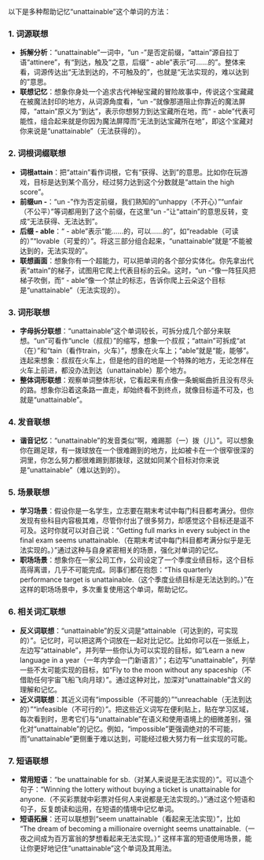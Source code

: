 以下是多种帮助记忆“unattainable”这个单词的方法：

### 1. 词源联想
 - **拆解分析**：“unattainable”一词中，“un -”是否定前缀，“attain”源自拉丁语“attinere”，有“到达，触及”之意，后缀“ - able”表示“可……的”。整体来看，词源传达出“无法到达的，不可触及的”，也就是“无法实现的，难以达到的”意思。
 - **联想记忆**：想象你身处一个追求古代神秘宝藏的冒险故事中，传说这个宝藏藏在被魔法封印的地方，从词源角度看，“un -”就像那道阻止你靠近的魔法屏障，“attain”原义为“到达”，表示你想努力到达宝藏所在地，而“ - able”代表可能性，组合起来就是你因为魔法屏障而“无法到达宝藏所在地”，即这个宝藏对你来说是“unattainable”（无法获得的）。

### 2. 词根词缀联想
 - **词根attain**：把“attain”看作词根，它有“获得、达到”的意思。比如你在玩游戏，目标是达到某个高分，经过努力达到这个分数就是“attain the high score”。
 - **前缀un -**：“un -”作为否定前缀，我们熟知的“unhappy（不开心）”“unfair（不公平）”等词都用到了这个前缀，在这里“un -”让“attain”的意思反转，变成“无法获得、无法达到”。
 - **后缀 - able**：“ - able”表示“能……的，可以……的”，如“readable（可读的）”“lovable（可爱的）”。将这三部分组合起来，“unattainable”就是“不能被达到的，无法实现的”。
 - **联想画面**：想象你有一个超能力，可以把单词的各个部分实体化。你先拿出代表“attain”的梯子，试图用它爬上代表目标的云朵。这时，“un -”像一阵狂风把梯子吹倒，而“ - able”像一个禁止的标志，告诉你爬上云朵这个目标是“unattainable”（无法实现的）。

### 3. 词形联想
 - **字母拆分联想**：“unattainable”这个单词较长，可拆分成几个部分来联想。“un”可看作“uncle（叔叔）”的缩写，想象一个叔叔；“attain”可拆成“at（在）”和“tain（看作train，火车）”，想象在火车上；“able”就是“能，能够”。连起来想象：叔叔在火车上，但是他的目的地是一个特殊的地方，无论怎样在火车上前进，都没办法到达（unattainable）那个地方。
 - **整体词形联想**：观察单词整体形状，它看起来有点像一条蜿蜒曲折且没有尽头的路。想象你沿着这条路一直走，却始终看不到终点，就像目标遥不可及，也就是“unattainable”。

### 4. 发音联想
 - **谐音记忆**：“unattainable”的发音类似“啊，难踢那（一）拨（儿）”。可以想象你在踢足球，有一拨球放在一个很难踢到的地方，比如被卡在一个很窄很深的洞里，你怎么努力都很难踢到那拨球，这就如同某个目标对你来说是“unattainable”（难以达到的）。

### 5. 场景联想
 - **学习场景**：假设你是一名学生，立志要在期末考试中每门科目都考满分。但你发现有些科目内容极其难，尽管你付出了很多努力，却感觉这个目标还是遥不可及。这时你就可以对自己说：“Getting full marks in every subject in the final exam seems unattainable.（在期末考试中每门科目都考满分似乎是无法实现的。）”通过这种与自身紧密相关的场景，强化对单词的记忆。
 - **职场场景**：想象你在一家公司工作，公司设定了一个季度业绩目标，这个目标高得离谱，几乎不可能完成。同事们都在抱怨：“This quarterly performance target is unattainable.（这个季度业绩目标是无法达到的。）”在这样的职场场景中，多次重复使用这个单词，帮助记忆。

### 6. 相关词汇联想
 - **反义词联想**：“unattainable”的反义词是“attainable（可达到的，可实现的）”。记忆时，可以把这两个词放在一起对比记忆。比如你可以在一张纸上，左边写“attainable”，并列举一些你认为可以实现的目标，如“Learn a new language in a year（一年内学会一门新语言）”；右边写“unattainable”，列举一些不太可能实现的目标，如“Fly to the moon without any spaceship（不借助任何宇宙飞船飞向月球）”。通过这种对比，加深对“unattainable”含义的理解和记忆。
 - **近义词联想**：其近义词有“impossible（不可能的）”“unreachable（无法到达的）”“infeasible（不可行的）”。把这些近义词写在便利贴上，贴在学习区域，每次看到时，思考它们与“unattainable”在语义和使用语境上的细微差别，强化对“unattainable”的记忆。例如，“impossible”更强调绝对的不可能，而“unattainable”更侧重于难以达到，可能经过极大努力有一丝实现的可能。

### 7. 短语联想
 - **常用短语**：“be unattainable for sb.（对某人来说是无法实现的）”。可以造个句子：“Winning the lottery without buying a ticket is unattainable for anyone.（不买彩票就中彩票对任何人来说都是无法实现的。）”通过这个短语和句子，反复朗读和运用，在短语的情境中记忆单词。
 - **短语拓展**：还可以联想到“seem unattainable（看起来无法实现）”，比如 “The dream of becoming a millionaire overnight seems unattainable.（一夜之间成为百万富翁的梦想看起来无法实现。）” 这样丰富的短语使用场景，能让你更好地记住“unattainable”这个单词及其用法。 